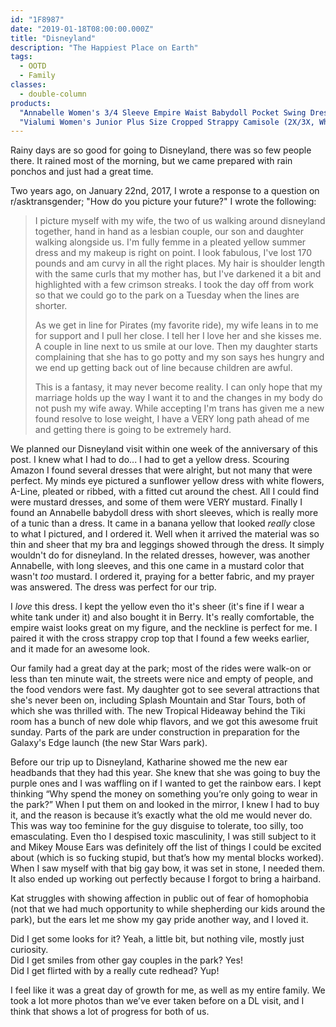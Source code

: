 ```yaml
---
id: "1F8987"
date: "2019-01-18T08:00:00.000Z"
title: "Disneyland"
description: "The Happiest Place on Earth"
tags:
  - OOTD
  - Family
classes:
  - double-column
products:
  "Annabelle Women's 3/4 Sleeve Empire Waist Babydoll Pocket Swing Dress (2X, Mustard)": https://www.amazon.com/exec/obidos/ASIN/B07BXFSDPT/curvyandtrans-20
  "Vialumi Women's Junior Plus Size Cropped Strappy Camisole (2X/3X, White)": https://www.amazon.com/exec/obidos/ASIN/B07GQ11R9P/curvyandtrans-20
---
```

Rainy days are so good for going to Disneyland, there was so few people there. It rained most of the morning, but we came prepared with rain ponchos and just had a great time.

Two years ago, on January 22nd, 2017, I wrote a response to a question on r/asktransgender; "How do you picture your future?" I wrote the following:

> I picture myself with my wife, the two of us walking around disneyland together, hand in hand as a lesbian couple, our son and daughter walking alongside us. I'm fully femme in a pleated yellow summer dress and my makeup is right on point. I look fabulous, I've lost 170 pounds and am curvy in all the right places. My hair is shoulder length with the same curls that my mother has, but I've darkened it a bit and highlighted with a few crimson streaks. I took the day off from work so that we could go to the park on a Tuesday when the lines are shorter.
>
> As we get in line for Pirates (my favorite ride), my wife leans in to me for support and I pull her close. I tell her I love her and she kisses me. A couple in line next to us smile at our love. Then my daughter starts complaining that she has to go potty and my son says hes hungry and we end up getting back out of line because children are awful.
>
> This is a fantasy, it may never become reality. I can only hope that my marriage holds up the way I want it to and the changes in my body do not push my wife away. While accepting I'm trans has given me a new found resolve to lose weight, I have a VERY long path ahead of me and getting there is going to be extremely hard.

We planned our Disneyland visit within one week of the anniversary of this post. I knew what I had to do... I had to get a yellow dress. Scouring Amazon I found several dresses that were alright, but not many that were perfect. My minds eye pictured a sunflower yellow dress with white flowers, A-Line, pleated or ribbed, with a fitted cut around the chest. All I could find were mustard dresses, and some of them were VERY mustard. Finally I found an Annabelle babydoll dress with short sleeves, which is really more of a tunic than a dress. It came in a banana yellow that looked _really_ close to what I pictured, and I ordered it. Well when it arrived the material was so thin and sheer that my bra and leggings showed through the dress. It simply wouldn't do for disneyland. In the related dresses, however, was another Annabelle, with long sleeves, and this one came in a mustard color that wasn't _too_ mustard. I ordered it, praying for a better fabric, and my prayer was answered. The dress was perfect for our trip.

I _love_ this dress. I kept the yellow even tho it's sheer (it's fine if I wear a white tank under it) and also bought it in Berry. It's really comfortable, the empire waist looks great on my figure, and the neckline is perfect for me. I paired it with the cross strappy crop top that I found a few weeks earlier, and it made for an awesome look.


Our family had a great day at the park; most of the rides were walk-on or less than ten minute wait, the streets were nice and empty of people, and the food vendors were fast. My daughter got to see several attractions that she's never been on, including Splash Mountain and Star Tours, both of which she was thrilled with. The new Tropical Hideaway behind the Tiki room has a bunch of new dole whip flavors, and we got this awesome fruit sunday. Parts of the park are under construction in preparation for the Galaxy's Edge launch (the new Star Wars park).

Before our trip up to Disneyland, Katharine showed me the new ear headbands that they had this year. She knew that she was going to buy the purple ones and I was waffling on if I wanted to get the rainbow ears. I kept thinking “Why spend the money on something you’re only going to wear in the park?” When I put them on and looked in the mirror, I knew I had to buy it, and the reason is because it’s exactly what the old me would never do. This was way too feminine for the guy disguise to tolerate, too silly, too emasculating. Even tho I despised toxic masculinity, I was still subject to it and Mikey Mouse Ears was definitely off the list of things I could be excited about (which is so fucking stupid, but that’s how my mental blocks worked). When I saw myself with that big gay bow, it was set in stone, I needed them. It also ended up working out perfectly because I forgot to bring a hairband.

Kat struggles with showing affection in public out of fear of homophobia (not that we had much opportunity to while shepherding our kids around the park), but the ears let me show my gay pride another way, and I loved it.

Did I get some looks for it? Yeah, a little bit, but nothing vile, mostly just curiosity.   
Did I get smiles from other gay couples in the park? Yes!   
Did I get flirted with by a really cute redhead? Yup!

I feel like it was a great day of growth for me, as well as my entire family. We took a lot more photos than we’ve ever taken before on a DL visit, and I think that shows a lot of progress for both of us.

